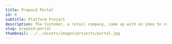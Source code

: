 ```yaml
---
title: Prepaid Portal
id: 6
subtitle: Platform Project
description: The Customer, a retail company, came up with an idea to release a service that would enable Sales associates to activate prepaid accounts for mobile devices. The customer planned to integrate with almost all wireless telecommunications facilities-based service providers.
slug: prepaid-portal
thumbnail: ../../assets/images/projects/portal.jpg
---
```

